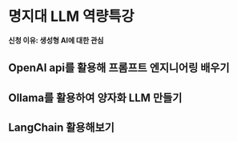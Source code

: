 # 명지대 LLM 역량특강
**신청 이유: 생성형 AI에 대한 관심**

## OpenAI api를 활용해 프롬프트 엔지니어링 배우기
## Ollama를 활용하여 양자화 LLM 만들기
## LangChain 활용해보기
